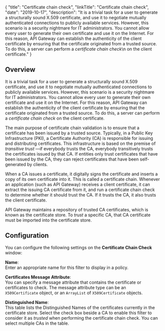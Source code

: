 {
"title": "Certificate chain check",
"linkTitle": "Certificate chain check",
"date": "2019-10-17",
"description": "It is a trivial task for a user to generate a structurally sound X.509 certificate, and use it to negotiate mutually authenticated connections to publicly available services. However, this scenario is a security nightmare for IT administrators. You cannot allow every user to generate their own certificate and use it on the Internet. For this reason, API Gateway can establish the authenticity of the client certificate by ensuring that the certificate originated from a trusted source. To do this, a server can perform a *certificate chain check*\\n on the client certificate."
}
﻿
<div id="p_certificate_cert_chain_over">

Overview
--------

It is a trivial task for a user to generate a structurally sound X.509 certificate, and use it to negotiate mutually authenticated connections to publicly available services. However, this scenario is a security nightmare for IT administrators. You cannot allow every user to generate their own certificate and use it on the Internet. For this reason, API Gateway can establish the authenticity of the client certificate by ensuring that the certificate originated from a trusted source. To do this, a server can perform a *certificate chain check*
on the client certificate.

The main purpose of certificate chain validation is to ensure that a certificate has been issued by a trusted source. Typically, in a Public Key Infrastructure (PKI), a Certificate Authority (CA) is responsible for issuing and distributing certificates. This infrastructure is based on the premise of *transitive trust*
—if everybody trusts the CA, everybody transitively trusts the certificates issued by that CA. If entities only trust certificates that have been issued by the CA, they can reject certificates that have been self-generated by clients.

When a CA issues a certificate, it digitally signs the certificate and inserts a copy of its own certificate into it. This is called a certificate chain. Whenever an application (such as API Gateway) receives a client certificate, it can extract the issuing CA certificate from it, and run a certificate chain check to determine whether it should trust the CA. If it trusts the CA, it also trusts the client certificate.

API Gateway maintains a repository of trusted CA certificates, which is known as the certificate store. To *trust*
a specific CA, that CA certificate must be imported into the certificate store.

</div>

<div id="p_certificate_cert_chain_conf">

Configuration
-------------

You can configure the following settings on the **Certificate Chain Check**
window:

**Name**:\
Enter an appropriate name for this filter to display in a policy.

**Certificates Message Attribute**:\
You can specify a message attribute that contains the certificate or certificates to check. The message attribute type can be an `X509Certificate`
object, or an `ArrayList`
of `X509Certificate`
objects.

**Distinguished Name**:\
This table lists the Distinguished Names of the certificates currently in the certificate store. Select the check box beside a CA to enable this filter to consider it as *trusted*
when performing the certificate chain check. You can select multiple CAs in the table.

</div>
